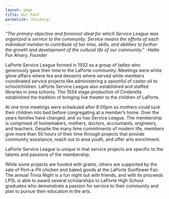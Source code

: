 ```yaml
---
layout: page
title: Our Past
permalink: /history/
---
```


_“The primary objective and foremost ideal for which Service League was organized is service to the community. Service means the efforts of each individual member to contribute of her time, skills, and abilities to further the growth and development of the cultural life of our community.”
-Hallie Fox Alvary, Founder_

LaPorte Service League formed in 1932 as a group of ladies who generously gave their time to the LaPorte community. Meetings were white glove affairs where tea and desserts where served while members coordinated service projects like administering a spoonful of castor oil to schoolchildren. LaPorte Service League also established and staffed libraries in area schools. The 1934 stage production of Cinderella established the tradition of bringing live theater to the children of LaPorte.

At one time meetings were scheduled after 8:00pm so mothers could tuck their children into bed before congregating at a member’s home. Over the years families have changed, and so has Service League. The membership is comprised of homemakers, mothers, doctors, accountants, engineers, and teachers. Despite the many time commitments of modern life, members give more than 50 hours of their time through projects that provide community assistance, reach out to area youth, and offer arts enrichment.

LaPorte Service League is unique in that service projects are specific to the talents and passions of the membership.

While some projects are funded with grants, others are supported by the sale of Port-a-Pit chicken and baked goods at the LaPorte Sunflower Fair. The annual Trivia Night is a fun night out with friends, and with its proceeds LPSL is able to award several scholarships to LaPorte High School graduates who demonstrate a passion for service to their community and plan to pursue their education in the arts.
